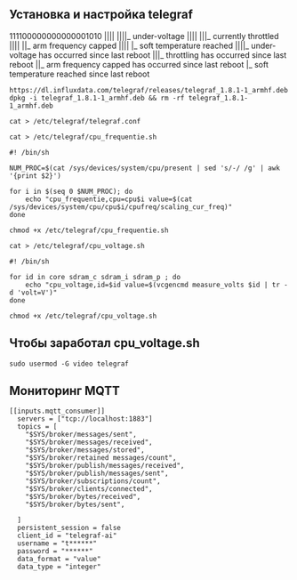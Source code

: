 ## Установка и настройка telegraf

111100000000000001010
||||             ||||_ under-voltage
||||             |||_ currently throttled
||||             ||_ arm frequency capped
||||             |_ soft temperature reached
||||_ under-voltage has occurred since last reboot
|||_ throttling has occurred since last reboot
||_ arm frequency capped has occurred since last reboot
|_ soft temperature reached since last reboot

```
https://dl.influxdata.com/telegraf/releases/telegraf_1.8.1-1_armhf.deb
dpkg -i telegraf_1.8.1-1_armhf.deb && rm -rf telegraf_1.8.1-1_armhf.deb

cat > /etc/telegraf/telegraf.conf
```

```
cat > /etc/telegraf/cpu_frequentie.sh

#! /bin/sh

NUM_PROC=$(cat /sys/devices/system/cpu/present | sed 's/-/ /g' | awk '{print $2}')

for i in $(seq 0 $NUM_PROC); do
	echo "cpu_frequentie,cpu=cpu$i value=$(cat /sys/devices/system/cpu/cpu$i/cpufreq/scaling_cur_freq)"
done

chmod +x /etc/telegraf/cpu_frequentie.sh
```

```
cat > /etc/telegraf/cpu_voltage.sh

#! /bin/sh

for id in core sdram_c sdram_i sdram_p ; do
	echo "cpu_voltage,id=$id value=$(vcgencmd measure_volts $id | tr -d 'volt=V')"
done

chmod +x /etc/telegraf/cpu_voltage.sh
```

## Чтобы заработал cpu_voltage.sh

```
sudo usermod -G video telegraf
```

## Мониторинг MQTT
```
[[inputs.mqtt_consumer]]
  servers = ["tcp://localhost:1883"]
  topics = [
    "$SYS/broker/messages/sent",
    "$SYS/broker/messages/received",
    "$SYS/broker/messages/stored",
    "$SYS/broker/retained messages/count",
    "$SYS/broker/publish/messages/received",
    "$SYS/broker/publish/messages/sent",
    "$SYS/broker/subscriptions/count",
    "$SYS/broker/clients/connected",
    "$SYS/broker/bytes/received",
    "$SYS/broker/bytes/sent",

  ]
  persistent_session = false
  client_id = "telegraf-ai"
  username = "t******"
  password = "******"
  data_format = "value"
  data_type = "integer"
```